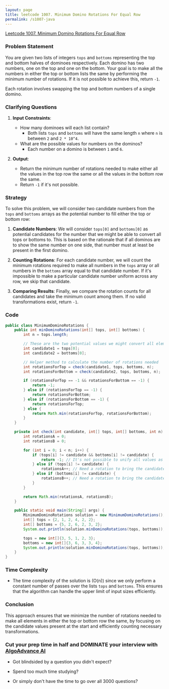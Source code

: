 ```yaml
---
layout: page
title: leetcode 1007. Minimum Domino Rotations For Equal Row
permalink: /s1007-java
---
```

[Leetcode 1007. Minimum Domino Rotations For Equal Row](https://algoadvance.github.io/algoadvance/l1007)
### Problem Statement

You are given two lists of integers `tops` and `bottoms` representing the top and bottom halves of dominoes respectively. Each domino has two numbers, one on the top and one on the bottom. Your goal is to make all the numbers in either the top or bottom lists the same by performing the minimum number of rotations. If it is not possible to achieve this, return `-1`.

Each rotation involves swapping the top and bottom numbers of a single domino.

### Clarifying Questions

1. **Input Constraints**:
   - How many dominoes will each list contain?
     - Both lists `tops` and `bottoms` will have the same length `n` where `n` is between `2` and `2 * 10^4`.
   - What are the possible values for numbers on the dominos?
     - Each number on a domino is between `1` and `6`.

2. **Output**:
   - Return the minimum number of rotations needed to make either all the values in the top row the same or all the values in the bottom row the same.
   - Return `-1` if it's not possible.

### Strategy

To solve this problem, we will consider two candidate numbers from the `tops` and `bottoms` arrays as the potential number to fill either the top or bottom row:

1. **Candidate Numbers**: We will consider `tops[0]` and `bottoms[0]` as potential candidates for the number that we might be able to convert all tops or bottoms to. This is based on the rationale that if all dominos are to show the same number on one side, that number must at least be present in the first domino.

2. **Counting Rotations**: For each candidate number, we will count the minimum rotations required to make all numbers in the `tops` array or all numbers in the `bottoms` array equal to that candidate number. If it's impossible to make a particular candidate number uniform across any row, we skip that candidate.

3. **Comparing Results**: Finally, we compare the rotation counts for all candidates and take the minimum count among them. If no valid transformations exist, return `-1`.

### Code

```java
public class MinimumDominoRotations {
    public int minDominoRotations(int[] tops, int[] bottoms) {
        int n = tops.length;

        // These are the two potential values we might convert all elements to.
        int candidate1 = tops[0];
        int candidate2 = bottoms[0];

        // Helper method to calculate the number of rotations needed
        int rotationsForTop = check(candidate1, tops, bottoms, n);
        int rotationsForBottom = check(candidate2, tops, bottoms, n);

        if (rotationsForTop == -1 && rotationsForBottom == -1) {
            return -1;
        } else if (rotationsForTop == -1) {
            return rotationsForBottom;
        } else if (rotationsForBottom == -1) {
            return rotationsForTop;
        } else {
            return Math.min(rotationsForTop, rotationsForBottom);
        }
    }

    private int check(int candidate, int[] tops, int[] bottoms, int n) {
        int rotationsA = 0;
        int rotationsB = 0;

        for (int i = 0; i < n; i++) {
            if (tops[i] != candidate && bottoms[i] != candidate) {
                return -1; // It's not possible to unify all values as candidate
            } else if (tops[i] != candidate) {
                rotationsA++; // Need a rotation to bring the candidate up
            } else if (bottoms[i] != candidate) {
                rotationsB++; // Need a rotation to bring the candidate down
            }
        }

        return Math.min(rotationsA, rotationsB);
    }

    public static void main(String[] args) {
        MinimumDominoRotations solution = new MinimumDominoRotations();
        int[] tops = {2, 1, 2, 4, 2, 2};
        int[] bottoms = {5, 2, 6, 2, 3, 2};
        System.out.println(solution.minDominoRotations(tops, bottoms)); // Output: 2

        tops = new int[]{3, 5, 1, 2, 3};
        bottoms = new int[]{3, 6, 3, 3, 4};
        System.out.println(solution.minDominoRotations(tops, bottoms)); // Output: -1
    }
}
```

### Time Complexity

- The time complexity of the solution is \(O(n)\) since we only perform a constant number of passes over the lists `tops` and `bottoms`. This ensures that the algorithm can handle the upper limit of input sizes efficiently.

### Conclusion

This approach ensures that we minimize the number of rotations needed to make all elements in either the top or bottom row the same, by focusing on the candidate values present at the start and efficiently counting necessary transformations.


### Cut your prep time in half and DOMINATE your interview with [AlgoAdvance AI](https://algoAdvance.com)

- Got blindsided by a question you didn't expect?

- Spend too much time studying?

- Or simply don't have the time to go over all 3000 questions?

